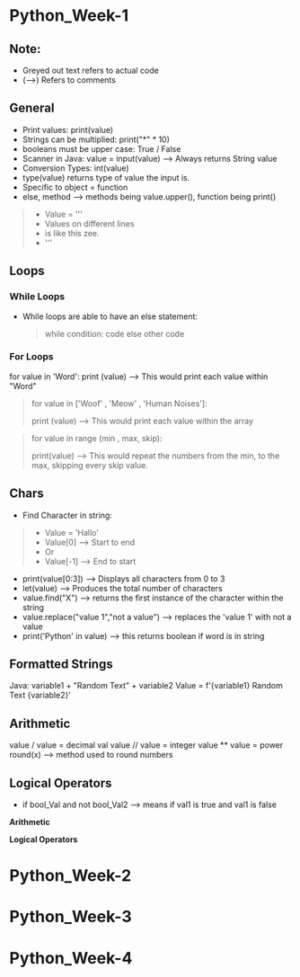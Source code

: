 # Python_Week-1
## Note: 
- Greyed out text refers to actual code
- (-->) Refers to comments

## General
- Print values: print(value)
- Strings can be multiplied: print("*" * 10)
- booleans must be upper case: True / False
- Scanner in Java: value = input(value) --> Always returns String value
- Conversion Types: int(value)
- type(value) returns type of value the input is.
- Specific to object = function
- else, method --> methods being value.upper(), function being print()

> - Value = ''' 
> - Values on different lines
> - is like this zee.
> - '''

## Loops
### While Loops
- While loops are able to have an else statement:
  > while condition:
  > code
  > else
  >  other code
  
### For Loops
for value in 'Word':
print (value) --> This would print each value within "Word"
> for value in ['Woof' , 'Meow' , 'Human Noises']:
>
> print (value) --> This would print each value within the array

> for value in range (min , max, skip):
> 
 > print(value) --> This would repeat the numbers from the min, to the max, skipping every skip value.

## Chars
- Find Character in string: 
> - Value = 'Hallo'
>  - Value[0] --> Start to end
 > - Or
  > - Value[-1] --> End to start
- print(value[0:3]) --> Displays all characters from 0 to 3
- let(value) --> Produces the total number of characters
- value.find("X") --> returns the first instance of the character within the string 
- value.replace("value 1","not a value") --> replaces the 'value 1' with not a value
- print('Python' in value) --> this returns boolean if word is in string


## Formatted Strings
Java: variable1 + "Random Text" + variable2
Value = f'{variable1} Random Text {variable2}'

## Arithmetic
value / value = decimal val
value // value = integer
value ** value = power
round(x) --> method used to round numbers


## Logical Operators
- if bool_Val and not bool_Val2 --> means if val1 is true and val1 is false

**Arithmetic**

**Logical Operators**


















# Python_Week-2

# Python_Week-3

# Python_Week-4


